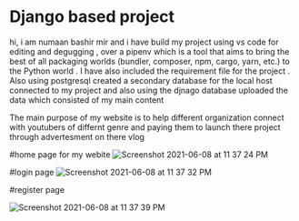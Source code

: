 

# Django  based project 

hi,
i am numaan bashir mir and i have build my project using vs code for editing and degugging , over a pipenv which is a tool that aims to bring the best of all packaging worlds (bundler, composer, npm, cargo, yarn, etc.) to the Python world . I have also included the requirement file for the project . Also using postgresql created a secondary database for the local host connected to my project and also using the djnago database uploaded the data which consisted of my main content  

The main purpose of my website is to help different organization connect with youtubers of differnt genre and paying them to launch there project through advertesment on there vlog  


#home page for my webite
![Screenshot 2021-06-08 at 11 37 24 PM](https://user-images.githubusercontent.com/71112748/121236212-52df5000-c8b3-11eb-82ab-f9c3751a0065.png)

#login page
![Screenshot 2021-06-08 at 11 37 32 PM](https://user-images.githubusercontent.com/71112748/121236278-65598980-c8b3-11eb-910c-3a182ee8cd42.png)

#register page 

![Screenshot 2021-06-08 at 11 37 39 PM](https://user-images.githubusercontent.com/71112748/121236236-5c68b800-c8b3-11eb-8a66-f07e7bac8b6f.png)

